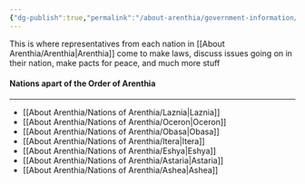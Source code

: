 ```yaml
---
{"dg-publish":true,"permalink":"/about-arenthia/government-information/the-order-of-arenthia/"}
---
```



This is where representatives from each nation in [[About Arenthia/Arenthia\|Arenthia]] come to make laws, discuss issues going on in their nation, make pacts for peace, and much more stuff

#### Nations apart of the Order of Arenthia 
---
- [[About Arenthia/Nations of Arenthia/Laznia\|Laznia]]
- [[About Arenthia/Nations of Arenthia/Oceron\|Oceron]]
- [[About Arenthia/Nations of Arenthia/Obasa\|Obasa]]
- [[About Arenthia/Nations of Arenthia/Itera\|Itera]]
- [[About Arenthia/Nations of Arenthia/Eshya\|Eshya]]
- [[About Arenthia/Nations of Arenthia/Astaria\|Astaria]]
- [[About Arenthia/Nations of Arenthia/Ashea\|Ashea]]
